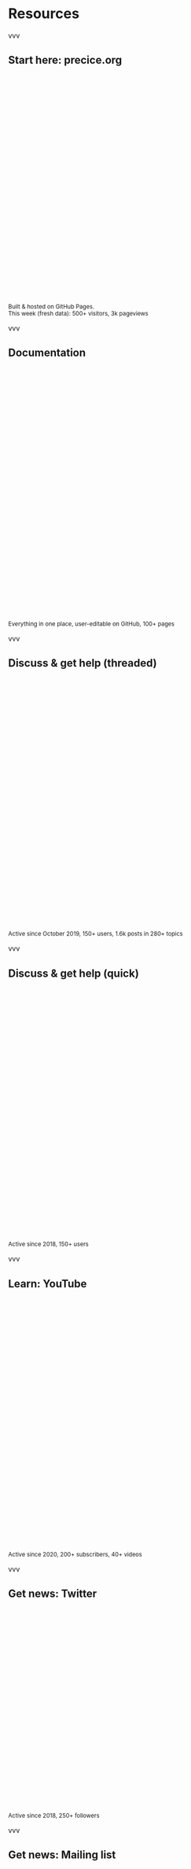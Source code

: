 # Resources

vvv

## Start here: precice.org

<a href="https://www.precice.org/" title="preCICE homepage"><img data-src="images/resources/precice_org.png" style="border:none; box-shadow:none; height:450px;"></a>

<small>Built & hosted on GitHub Pages.<br/>This week (fresh data): 500+ visitors, 3k pageviews</small>

vvv

## Documentation

<a href="https://precice.org/docs.html" title="preCICE documentation"><img data-src="images/resources/documentation.png" style="border:none; box-shadow:none; height:500px;"></a>

<small>Everything in one place, user-editable on GitHub, 100+ pages</small>

vvv

## Discuss & get help (threaded)

<a href="https://precice.discourse.group/" title="preCICE forum on Discourse"><img data-src="images/resources/discourse.png" style="border:none; box-shadow:none; height:500px;"></a>

<small>Active since October 2019, 150+ users, 1.6k posts in 280+ topics</small>

vvv

## Discuss & get help (quick)

<a href="https://gitter.im/precice" title="preCICE chatroom on Gitter"><img data-src="images/resources/gitter.png" style="border:none; box-shadow:none; height:500px;"></a>

<small>Active since 2018, 150+ users</small>

vvv

## Learn: YouTube

<a href="https://www.youtube.com/c/preCICECoupling" title="preCICE channel on YouTube"><img data-src="images/resources/youtube.png" style="border:none; box-shadow:none; height:500px;"></a>

<small>Active since 2020, 200+ subscribers, 40+ videos</small>

vvv

## Get news: Twitter

<a href="https://twitter.com/preCICE_org" title="preCICE on Twitter"><img data-src="images/resources/twitter.png" style="border:none; box-shadow:none; height:400px;"></a>

<small>Active since 2018, 250+ followers</small>

vvv

## Get news: Mailing list

<a href="https://mailman.informatik.uni-stuttgart.de/mailman/listinfo/precice" title="preCICE mailing list"><img data-src="images/resources/maillist.png" style="border:none; box-shadow:none; height:500px;"></a>

<small>Still a few announcements per year</small>
